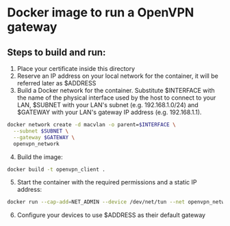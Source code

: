 # Docker image to run a OpenVPN gateway

## Steps to build and run:

1. Place your certificate inside this directory
2. Reserve an IP address on your local network for the container, it will be referred later as $ADDRESS
3. Build a Docker network for the container. Substitute $INTERFACE with the name of the physical interface used by the host to connect to your LAN, $SUBNET with your LAN's subnet (e.g. 192.168.1.0/24) and $GATEWAY with your LAN's gateway IP address (e.g. 192.168.1.1).
```BASH
docker network create -d macvlan -o parent=$INTERFACE \
  --subnet $SUBNET \
  --gateway $GATEWAY \
  openvpn_network

```
4. Build the image:

```BASH
docker build -t openvpn_client .
```

5. Start the container with the required permissions and a static IP address:

```BASH
docker run --cap-add=NET_ADMIN --device /dev/net/tun --net openvpn_network --ip $ADDRESS openvpn_client
```

6. Configure your devices to use $ADDRESS as their default gateway
